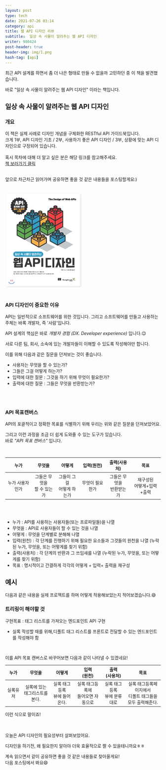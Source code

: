 ```yaml
---
layout: post
type: tech
date: 2021-07-26 03:14
category: api
title: 웹 API 디자인 리뷰
subtitle:  일상 속 사물이 알려주는 웹 API 디자인
writer: 980424
post-header: true
header-img: img/1.png
hash-tag: [api]
---
```


최근 API 설계를 하면서 좀 더 나은 형태로 만들 수 없을까 고민하던 중 이 책을 발견했습니다.

바로 "일상 속 사물이 알려주는 웹 API 디자인" 이라는 책입니다.



## 일상 속 사물이 알려주는 웹 API 디자인

### 개요

이 책은 실제 사례로 디자인 개념을 구체화한 RESTful API 가이드북입니다.<br>
크게 1부, API 디자인 기초 / 2부, 사용하기 좋은 API 디자인 / 3부, 상황에 맞는 API 디자인으로 구정되어 있습니다.<br>
<br>혹시 목차에 대해 더 알고 싶은 분은 해당 링크를 참고해주세요.<br>
[책 보러가기 클릭](http://www.yes24.com/Product/Goods/94462254, "책 보러가기") <br><br>

앞으로 차근차근 읽어가며 공유하면 좋을 것 같은 내용들을 포스팅할게요:)<br>

<br><img src="img/1.png" style="zoom:60%; display: center;"><br><br>


### API 디자인이 중요한 이유

API는 일반적으로 소프트웨어를 위한 것입니다. 그리고 소프트웨어를 만들고 사용하는 주체는 바록 개발자, 즉 '사람'입니다.

API 설계의 핵심은 바로 
_개발자 경험 (DX. Developer experience)_
입니다.😉

서로 다른 팀, 회사, 소속에 있는 개발자들이 이해할 수 있도록 작성해야만 합니다.<br>

이를 위해 다음과 같은 질문을 던져보는 것이 좋습니다.

- 사용자는 무엇을 할 수 있는가?
- 그들은 그걸 어떻게 하는가?
- 입력에 대한 질문 : 그것을 하기 위해 무엇이 필요한가?
- 출력에 대한 질문 : 그들은 무엇을 반환받는가?

<br><br>

### API 목표캔버스

API의 포괄적이고 정확한 목표를 식별하기 위해 우리는 위와 같은 질문을 던져보았어요.

그리고 이런 과정을 조금 더 쉽게 도와줄 수 있는 도구가 있습니다. <br>
바로 _"API 목표 캔버스"_ 입니다.

<br>

| 누가 |무엇을|어떻게|입력(원천)|출력(사용처)|목표|
|:------:|:---:|:---:|:------:|:---:|:---:|
|누가 사용자인가|그들은 무엇을 <br>할 수 있는가|그들이 그걸 <br>어떻게 하는가|무엇이 필요한가|그들은 무엇을<br> 반환받는가|재구성된 <br>어떻게+입력+출력|


<br><br>
- 누가 : API를 사용하는 사용자들(또는 프로파일들)을 나열
- 무엇을 : API로 사용자들이 할 수 있는 것을 나열
- 어떻게 : 무엇을 단계별로 분해해 나열
- 입력(원천) : 각 단계를 진행하기 위해 필요한 요소들과 그것들의 원천을 나열 (누락된 누가, 무엇을, 또는 어떻게를 찾기 위함)
- 출력(사용처) : 각 단계의 반환과 그 쓰임새를 나열 (누락된 누가, 무엇을, 또는 어떻게를 찾기 위함)
- 목표 : 명시적이고 간결하게 각각의 어떻게 + 입력+ 출력을 재구성


## 예시

다음과 같은 내용을 실제 프로젝트를 하며 어떻게 적용해보았는지 적어보겠습니다.😄

### 트리링이 해야할 것
구현목표 : 태그 리스트를 가져오는 엔드포인트 API 구현
- 실록 작성할 때를 위해,디폴트 태그 리스트를 프론트로 전달할 수 있는 엔드포인트를 작성해야 함

<br>

이를 API 목표 캔버스로 바꾸어보면 다음과 같이 나타낼 수 있겠네요!

|누가|무엇을|어떻게|입력<br>(원천)|출력<br>(사용처)|목표|
|:------:|:---:|:---:|:------:|:---:|:---:|
|실록유저|실록에 있는 <br>태그리스트를 본다.|실록 태그등록 <br>뷰에 들어온다.|실록 태그등록에 <br>들어오면 자동으로 |실록 태그등록 <br>뷰에 분류대로|실록 태그등록페이지에서<br> 디폴트 태그들을 <br>모두 출력해준다.|

이런 식으로 말이죠!

<br><br>
오늘은 API 디자인의 필요성부터 살펴보았어요.<br>

디자인을 하기전, 왜 필요한지 알아야 더욱 효율적으로 짤 수 있을테니까요ㅎㅎ

계속 읽으면서 같이 공유하면 좋을 것 같은 내용들로 찾아올게요!<br>
다음 포스팅에서 봐요😄




